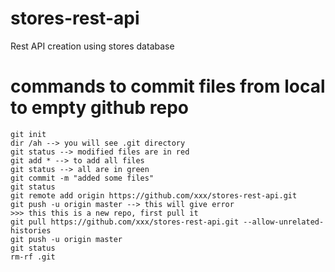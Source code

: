 # stores-rest-api
Rest API creation using stores database

# commands to commit files from local to empty github repo

```
git init
dir /ah --> you will see .git directory
git status --> modified files are in red
git add * --> to add all files
git status --> all are in green
git commit -m "added some files"
git status
git remote add origin https://github.com/xxx/stores-rest-api.git
git push -u origin master --> this will give error
>>> this this is a new repo, first pull it
git pull https://github.com/xxx/stores-rest-api.git --allow-unrelated-histories
git push -u origin master
git status
rm-rf .git
```
